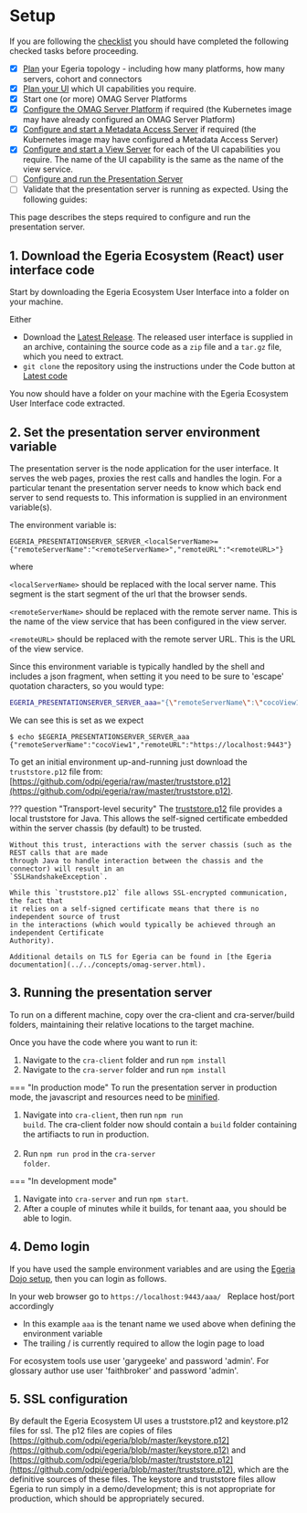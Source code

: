 <!-- SPDX-License-Identifier: CC-BY-4.0 -->
<!-- Copyright Contributors to the ODPi Egeria project. -->

# Setup

If you are following the [checklist](/user-interfaces/ecosystem/ecosystem-ui-planning/#planning-checklist) you should have completed the following checked tasks before proceeding.

- [x] [Plan](/guides/planning/overview) your Egeria topology - including how many platforms, how many servers, cohort and connectors
- [x] [Plan your UI](/user-interfaces/ecosystem/ecosystem-ui-planning) which UI capabilities you require.
- [x] Start one (or more) OMAG Server Platforms
- [x] [Configure the OMAG Server Platform](/guides/admin/configuring-the-omag-server-platform) if required (the Kubernetes image may have already configured an OMAG Server Platform)
- [x] [Configure and start a Metadata Access Server](/guides/admin/servers/configuring-a-metadata-access-store) if required (the Kubernetes image may have configured a Metadata Access Server)
- [x] [Configure and start a View Server](/guides/admin/servers/configuring-a-view-server)  for each of the UI capabilities you require. The name of the UI capability is the same as the name of the view service.
- [ ] [Configure and run the Presentation Server](/user-interfaces/ecosystem/configure-and-run-presentation-server)
- [ ] Validate that the presentation server is running as expected. Using the following guides:
  
This page describes the steps required to configure and run the presentation server.

## 1. Download the Egeria Ecosystem (React) user interface code

Start by downloading the Egeria Ecosystem User Interface into a folder on your machine. <p>
Either

* Download the <a href="https://github.com/odpi/egeria-react-ui/releases/latest" target="_blank">Latest Release</a>.
The released user interface is supplied in an archive, containing the source code as a <code>zip</code> file and a <code>tar.gz</code> file, which you need to extract.
* <code>git clone</code> the repository using the instructions under the Code button at <a href="https://github.com/odpi/egeria-react-ui" target="_blank">Latest code </a>
  
You now should have a folder on your machine with the Egeria Ecosystem User Interface code extracted.

## 2. Set the presentation server environment variable

The presentation server is the node application for the user interface. It serves the web pages, proxies the rest calls and handles the login.
For a particular tenant the presentation server needs to know which back end server to send requests to. This information is supplied in an
environment variable(s).

The environment variable is:

<code>EGERIA_PRESENTATIONSERVER_SERVER_\<localServerName\>={"remoteServerName":"\<remoteServerName\>","remoteURL":"\<remoteURL\>"}</code>

where

<code><localServerName\></code> should be replaced with the local server name. This segment is the start segment of the url that the browser sends.

<code><remoteServerName\></code> should be replaced with the remote server name. This is the name of the view service that has been configured in the view server.

<code><remoteURL\></code> should be replaced with the remote server URL. This is the URL of the view service.

Since this environment variable is typically handled by the shell and includes a json fragment, when setting it you need to be sure
to 'escape' quotation characters, so you would type:

```bash
EGERIA_PRESENTATIONSERVER_SERVER_aaa="{\"remoteServerName\":\"cocoView1\",\"remoteURL\":\"https://localhost:9443\"}"
```
We can see this is set as we expect
```
$ echo $EGERIA_PRESENTATIONSERVER_SERVER_aaa
{"remoteServerName":"cocoView1","remoteURL":"https://localhost:9443"}
```
To get an initial environment up-and-running just download the `truststore.p12`
file from: [https://github.com/odpi/egeria/raw/master/truststore.p12](https://github.com/odpi/egeria/raw/master/truststore.p12).

??? question "Transport-level security"
    The [truststore.p12](https://github.com/odpi/egeria/raw/master/truststore.p12)
    file provides a local truststore for Java. This allows the self-signed certificate embedded
    within the server chassis (by default) to be trusted.

    Without this trust, interactions with the server chassis (such as the REST calls that are made
    through Java to handle interaction between the chassis and the connector) will result in an
    `SSLHandshakeException`.

    While this `truststore.p12` file allows SSL-encrypted communication, the fact that
    it relies on a self-signed certificate means that there is no independent source of trust
    in the interactions (which would typically be achieved through an independent Certificate
    Authority).

    Additional details on TLS for Egeria can be found in [the Egeria documentation](../../concepts/omag-server.html).

## 3. Running the presentation server 
To run on a different machine, copy over the cra-client and cra-server/build folders, maintaining their relative locations to the target machine.

Once you have the code where you want to run it:
<ol>
  <li>Navigate to the <code>cra-client</code> folder and run <code>npm install</code></li>
  <li>Navigate to the <code>cra-server</code> folder and run <code>npm install</code></li>
</ol>


=== "In production mode"
    To run the presentation server in production mode, the javascript and resources need to be [minified](https://reactjs.org/docs/optimizing-performance.html).
    <ol> 
    <li>Navigate into <code>cra-client</code>, then run  <code>npm run build</code>. The cra-client folder now should contain a <code>build</code> folder containing the artifiacts to run in production.</li>  
    <li>Run <code>npm run prod</code> in the <code>cra-server folder</code>.</li>
    </ol>
=== "In development mode"
     <ol> 
     <li> Navigate into <code>cra-server</code> and run <code>npm start</code>. </li>
     <li>After a couple of minutes while it builds, for tenant aaa, you should be able to login. </li>
     </ol>


## 4. Demo login 

If you have used the sample environment variables and are using the  <a href="https://egeria.odpi.org/open-metadata-resources/open-metadata-tutorials/egeria-dojo/">Egeria Dojo setup</a>, then you can login as follows.  

In your web browser go to <code>https://localhost:9443/aaa/ </code>  Replace host/port accordingly

* In this example `aaa` is the tenant name we used above when defining the environment variable
* The trailing / is currently required to allow the login page to load

For ecosystem tools use user 'garygeeke' and password 'admin'.
For glossary author use user 'faithbroker' and password 'admin'.


## 5. SSL configuration
By default the Egeria Ecosystem UI uses a truststore.p12 and keystore.p12 files for ssl. The p12 files are copies of files [https://github.com/odpi/egeria/blob/master/keystore.p12](https://github.com/odpi/egeria/blob/master/keystore.p12) and [https://github.com/odpi/egeria/blob/master/truststore.p12](https://github.com/odpi/egeria/blob/master/truststore.p12), which are the definitive sources of these files. The keystore and truststore files allow Egeria to run simply in a demo/development; this is not appropriate for production, which should be appropriately secured.     
